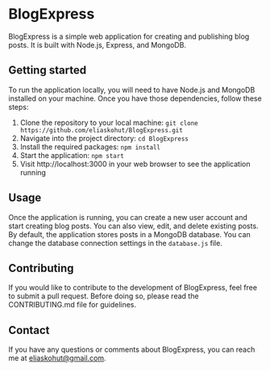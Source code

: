 # BlogExpress

BlogExpress is a simple web application for creating and publishing blog posts. It is built with Node.js, Express, and MongoDB.

## Getting started

To run the application locally, you will need to have Node.js and MongoDB installed on your machine. Once you have those dependencies, follow these steps:

1. Clone the repository to your local machine: `git clone https://github.com/eliaskohut/BlogExpress.git`
2. Navigate into the project directory: `cd BlogExpress`
3. Install the required packages: `npm install`
4. Start the application: `npm start`
5. Visit http://localhost:3000 in your web browser to see the application running

## Usage

Once the application is running, you can create a new user account and start creating blog posts. You can also view, edit, and delete existing posts. By default, the application stores posts in a MongoDB database. You can change the database connection settings in the `database.js` file.

## Contributing

If you would like to contribute to the development of BlogExpress, feel free to submit a pull request. Before doing so, please read the CONTRIBUTING.md file for guidelines.

## Contact

If you have any questions or comments about BlogExpress, you can reach me at eliaskohut@gmail.com.
